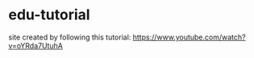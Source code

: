 # edu-tutorial
site created by following this tutorial: https://www.youtube.com/watch?v=oYRda7UtuhA
